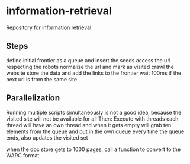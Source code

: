 # information-retrieval
Repository for information retrieval

## Steps

define initial frontier as a queue and insert the seeds
access the url respecting the robots
normalize the url and mark as visited
crawl the website
store the data and add the links to the frontier
wait 100ms if the next url is from the same site

## Parallelization

Running multiple scripts simultaneously is not a good idea, because the visited site will not be available for all
Then:
Execute with threads
each thread will have an own thread and when it gets empty will grab ten elements from the queue and put in the own queue
every time the queue ends, also updates the visited set

when the doc store gets to 1000 pages, call a function to convert to the WARC format
